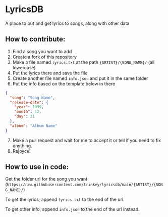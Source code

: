 # LyricsDB
A place to put and get lyrics to songs, along with other data

## How to contribute:
1. Find a song you want to add
2. Create a fork of this repository
3. Make a file named `lyrics.txt` at the path `{ARTIST}/{SONG_NAME}/` (all lowercase)
4. Put the lyrics there and save the file
5. Create another file named `info.json` and put it in the same folder
6. Put the info based on the template below in there
```json
{
  "song": "Song Name",
  "release-date": {
    "year": 1999,
    "month": 12,
    "day": 31
  },
  "album": "Album Name"
}
```
7. Make a pull request and wait for me to accept it or tell if you need to fix anything.
8. Rejoyce!

## How to use in code:
Get the folder url for the song you want (`https://raw.githubusercontent.com/trinkey/lyricsdb/main/{ARTIST}/{SONG_NAME}/`)

To get the lyrics, append `lyrics.txt` to the end of the url.

To get other info, append `info.json` to the end of the url instead.